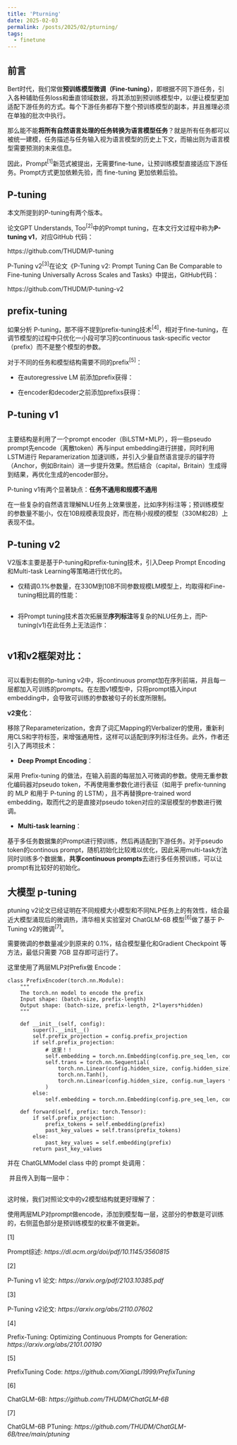 ```yaml
---
title: 'Pturning'
date: 2025-02-03
permalink: /posts/2025/02/pturning/
tags:
  - finetune
---
```



<section id="nice" data-tool="mdnice编辑器" data-website="https://www.mdnice.com"><h1 data-tool="mdnice编辑器"><span class="prefix"></span><span class="content">前言</span><span class="suffix"></span></h1>
<p data-tool="mdnice编辑器">Bert时代，我们常做<strong>预训练模型微调（Fine-tuning）</strong>，即根据不同下游任务，引入各种辅助任务loss和垂直领域数据，将其添加到预训练模型中，以便让模型更加适配下游任务的方式。每个下游任务都存下整个预训练模型的副本，并且推理必须在单独的批次中执行。</p>
<p data-tool="mdnice编辑器">那么能不能<strong>将所有自然语言处理的任务转换为语言模型任务</strong>？就是所有任务都可以被统一建模，任务描述与任务输入视为语言模型的历史上下文，而输出则为语言模型需要预测的未来信息。</p>
<p data-tool="mdnice编辑器">因此，<span class="footnote-word">Prompt</span><sup class="footnote-ref">[1]</sup>新范式被提出，无需要fine-tune，让预训练模型直接适应下游任务。Prompt方式更加依赖先验，而 fine-tuning 更加依赖后验。</p>
<h1 data-tool="mdnice编辑器"><span class="prefix"></span><span class="content">P-tuning</span><span class="suffix"></span></h1>
<p data-tool="mdnice编辑器">本文所提到的P-tuning有两个版本。</p>
<p data-tool="mdnice编辑器">论文<span class="footnote-word">GPT Understands, Too</span><sup class="footnote-ref">[2]</sup>中的Prompt tuning，在本文行文过程中称为<strong>P-tuning v1</strong>，对应GitHub 代码：</p>
<p data-tool="mdnice编辑器">https://github.com/THUDM/P-tuning</p>
<p data-tool="mdnice编辑器"><span class="footnote-word">P-Tuning v2</span><sup class="footnote-ref">[3]</sup>在论文《P-Tuning v2: Prompt Tuning Can Be Comparable to Fine-tuning Universally Across Scales and Tasks》中提出，GitHub代码：</p>
<p data-tool="mdnice编辑器">https://github.com/THUDM/P-tuning-v2</p>
<h2 data-tool="mdnice编辑器"><span class="prefix"></span><span class="content">prefix-tuning</span><span class="suffix"></span></h2>
<p data-tool="mdnice编辑器">如果分析 P-tuning，那不得不提到<span class="footnote-word">prefix-tuning技术</span><sup class="footnote-ref">[4]</sup>，相对于fine-tuning，在调节模型的过程中只优化一小段可学习的continuous task-specific vector（prefix）而不是整个模型的参数。</p>
<p data-tool="mdnice编辑器">对于不同的任务和模型结构需要不同的<span class="footnote-word">prefix</span><sup class="footnote-ref">[5]</sup>：</p>
<ul data-tool="mdnice编辑器">
<li><section><p>在autoregressive LM 前添加prefix获得：
<img src="https://files.mdnice.com/user/38578/22daa5ee-e2ef-408d-b9fe-cba995585484.png" alt=""></p>
</section></li><li><section><p>在encoder和decoder之前添加prefixs获得：
<img src="https://files.mdnice.com/user/38578/f1d4a935-adbf-43d3-9268-219086c28162.png" alt=""></p>
</section></li></ul>
<h2 data-tool="mdnice编辑器"><span class="prefix"></span><span class="content">P-tuning v1</span><span class="suffix"></span></h2>
<figure data-tool="mdnice编辑器"><img src="https://files.mdnice.com/user/38578/ddde13e8-979c-43e7-9d7f-c4ad4f11f349.png" alt=""></figure>
<p data-tool="mdnice编辑器">主要结构是利用了一个prompt encoder（BiLSTM+MLP），将一些pseudo prompt先encode（离散token）再与input embedding进行拼接，同时利用LSTM进行 Reparamerization 加速训练，并引入少量自然语言提示的锚字符（Anchor，例如Britain）进一步提升效果。然后结合（capital，Britain）生成得到结果，再优化生成的encoder部分。</p>
<p data-tool="mdnice编辑器">P-tuning v1有两个显著缺点：<strong>任务不通用和规模不通用</strong></p>
<p data-tool="mdnice编辑器">在一些复杂的自然语言理解NLU任务上效果很差，比如序列标注等；预训练模型的参数量不能小，仅在10B规模表现良好，而在稍小规模的模型（330M和2B）上表现不佳。</p>
<h2 data-tool="mdnice编辑器"><span class="prefix"></span><span class="content">P-tuning v2</span><span class="suffix"></span></h2>
<p data-tool="mdnice编辑器">V2版本主要是基于P-tuning和prefix-tuning技术，引入Deep Prompt Encoding和Multi-task Learning等策略进行优化的。</p>
<ul data-tool="mdnice编辑器">
<li><section>仅精调0.1%参数量，在330M到10B不同参数规模LM模型上，均取得和Fine-tuning相比肩的性能：</section></li></ul>
<figure data-tool="mdnice编辑器"><img src="https://files.mdnice.com/user/38578/e4f53be4-8c23-4fbc-8117-cbd11cf85019.png" alt=""></figure>
<ul data-tool="mdnice编辑器">
<li><section>将Prompt tuning技术首次拓展至<strong>序列标注</strong>等复杂的NLU任务上，而P-tuning(v1)在此任务上无法运作：</section></li></ul>
<figure data-tool="mdnice编辑器"><img src="https://files.mdnice.com/user/38578/18975749-6bc8-456c-b4a4-39b064ca0eab.png" alt=""></figure>
<h2 data-tool="mdnice编辑器"><span class="prefix"></span><span class="content">v1和v2框架对比：</span><span class="suffix"></span></h2>
<figure data-tool="mdnice编辑器"><img src="https://files.mdnice.com/user/38578/1054004f-43b8-4a1f-b464-b42c4531fc5c.png" alt=""></figure>
<p data-tool="mdnice编辑器">可以看到右侧的p-tuning v2中，将continuous prompt加在序列前端，并且每一层都加入可训练的prompts。在左图v1模型中，只将prompt插入input embedding中，会导致可训练的参数被句子的长度所限制。</p>
<p data-tool="mdnice编辑器"><strong>v2变化</strong>：</p>
<p data-tool="mdnice编辑器">移除了Reparameterization，舍弃了词汇Mapping的Verbalizer的使用，重新利用CLS和字符标签，来增强通用性，这样可以适配到序列标注任务。此外，作者还引入了两项技术：</p>
<ul data-tool="mdnice编辑器">
<li><section><strong>Deep Prompt Encoding</strong>：</section></li></ul>
<p data-tool="mdnice编辑器">采用 Prefix-tuning 的做法，在输入前面的每层加入可微调的参数。使用无重参数化编码器对pseudo token，不再使用重参数化进行表征（如用于 prefix-tunning 的 MLP 和用于 P-tuning 的 LSTM），且不再替换pre-trained word embedding，取而代之的是直接对pseudo token对应的深层模型的参数进行微调。</p>
<ul data-tool="mdnice编辑器">
<li><section><strong>Multi-task learning</strong>：</section></li></ul>
<p data-tool="mdnice编辑器">基于多任务数据集的Prompt进行预训练，然后再适配到下游任务。对于pseudo token的continous prompt，随机初始化比较难以优化，因此采用multi-task方法同时训练多个数据集，<strong>共享continuous prompts</strong>去进行多任务预训练，可以让prompt有比较好的初始化。</p>
<h1 data-tool="mdnice编辑器"><span class="prefix"></span><span class="content">大模型 p-tuning</span><span class="suffix"></span></h1>
<p data-tool="mdnice编辑器">ptuning v2论文已经证明在不同规模大小模型和不同NLP任务上的有效性，结合最近大模型涌现后的微调热，清华相关实验室对 <span class="footnote-word">ChatGLM-6B 模型</span><sup class="footnote-ref">[6]</sup>做了基于 <span class="footnote-word">P-Tuning v2的微调</span><sup class="footnote-ref">[7]</sup>。</p>
<p data-tool="mdnice编辑器">需要微调的参数量减少到原来的 0.1%，结合模型量化和Gradient Checkpoint 等方法，最低只需要 7GB 显存即可运行了。</p>
<p data-tool="mdnice编辑器">这里使用了两层MLP对Prefix做 Encode：</p>
<pre class="custom" data-tool="mdnice编辑器"><code class="hljs"><span class="hljs-class"><span class="hljs-keyword">class</span>&nbsp;<span class="hljs-title">PrefixEncoder</span><span class="hljs-params">(torch.nn.Module)</span>:</span><br>&nbsp;&nbsp;&nbsp;&nbsp;<span class="hljs-string">"""<br>&nbsp;&nbsp;&nbsp;&nbsp;The&nbsp;torch.nn&nbsp;model&nbsp;to&nbsp;encode&nbsp;the&nbsp;prefix<br>&nbsp;&nbsp;&nbsp;&nbsp;Input&nbsp;shape:&nbsp;(batch-size,&nbsp;prefix-length)<br>&nbsp;&nbsp;&nbsp;&nbsp;Output&nbsp;shape:&nbsp;(batch-size,&nbsp;prefix-length,&nbsp;2*layers*hidden)<br>&nbsp;&nbsp;&nbsp;&nbsp;"""</span><br>&nbsp;&nbsp;&nbsp;&nbsp;<br>&nbsp;&nbsp;&nbsp;&nbsp;<span class="hljs-function"><span class="hljs-keyword">def</span>&nbsp;<span class="hljs-title">__init__</span><span class="hljs-params">(self,&nbsp;config)</span>:</span><br>&nbsp;&nbsp;&nbsp;&nbsp;&nbsp;&nbsp;&nbsp;&nbsp;super().__init__()<br>&nbsp;&nbsp;&nbsp;&nbsp;&nbsp;&nbsp;&nbsp;&nbsp;self.prefix_projection&nbsp;=&nbsp;config.prefix_projection<br>&nbsp;&nbsp;&nbsp;&nbsp;&nbsp;&nbsp;&nbsp;&nbsp;<span class="hljs-keyword">if</span>&nbsp;self.prefix_projection:<br>&nbsp;&nbsp;&nbsp;&nbsp;&nbsp;&nbsp;&nbsp;&nbsp;&nbsp;&nbsp;&nbsp;&nbsp;<span class="hljs-comment">#&nbsp;这里！！</span><br>&nbsp;&nbsp;&nbsp;&nbsp;&nbsp;&nbsp;&nbsp;&nbsp;&nbsp;&nbsp;&nbsp;&nbsp;self.embedding&nbsp;=&nbsp;torch.nn.Embedding(config.pre_seq_len,&nbsp;config.hidden_size)<br>&nbsp;&nbsp;&nbsp;&nbsp;&nbsp;&nbsp;&nbsp;&nbsp;&nbsp;&nbsp;&nbsp;&nbsp;self.trans&nbsp;=&nbsp;torch.nn.Sequential(<br>&nbsp;&nbsp;&nbsp;&nbsp;&nbsp;&nbsp;&nbsp;&nbsp;&nbsp;&nbsp;&nbsp;&nbsp;&nbsp;&nbsp;&nbsp;&nbsp;torch.nn.Linear(config.hidden_size,&nbsp;config.hidden_size),<br>&nbsp;&nbsp;&nbsp;&nbsp;&nbsp;&nbsp;&nbsp;&nbsp;&nbsp;&nbsp;&nbsp;&nbsp;&nbsp;&nbsp;&nbsp;&nbsp;torch.nn.Tanh(),<br>&nbsp;&nbsp;&nbsp;&nbsp;&nbsp;&nbsp;&nbsp;&nbsp;&nbsp;&nbsp;&nbsp;&nbsp;&nbsp;&nbsp;&nbsp;&nbsp;torch.nn.Linear(config.hidden_size,&nbsp;config.num_layers&nbsp;*&nbsp;config.hidden_size&nbsp;*&nbsp;<span class="hljs-number">2</span>)<br>&nbsp;&nbsp;&nbsp;&nbsp;&nbsp;&nbsp;&nbsp;&nbsp;&nbsp;&nbsp;&nbsp;&nbsp;)<br>&nbsp;&nbsp;&nbsp;&nbsp;&nbsp;&nbsp;&nbsp;&nbsp;<span class="hljs-keyword">else</span>:<br>&nbsp;&nbsp;&nbsp;&nbsp;&nbsp;&nbsp;&nbsp;&nbsp;&nbsp;&nbsp;&nbsp;&nbsp;self.embedding&nbsp;=&nbsp;torch.nn.Embedding(config.pre_seq_len,&nbsp;config.num_layers&nbsp;*&nbsp;config.hidden_size&nbsp;*&nbsp;<span class="hljs-number">2</span>)<br><br>&nbsp;&nbsp;&nbsp;&nbsp;<span class="hljs-function"><span class="hljs-keyword">def</span>&nbsp;<span class="hljs-title">forward</span><span class="hljs-params">(self,&nbsp;prefix:&nbsp;torch.Tensor)</span>:</span><br>&nbsp;&nbsp;&nbsp;&nbsp;&nbsp;&nbsp;&nbsp;&nbsp;<span class="hljs-keyword">if</span>&nbsp;self.prefix_projection:<br>&nbsp;&nbsp;&nbsp;&nbsp;&nbsp;&nbsp;&nbsp;&nbsp;&nbsp;&nbsp;&nbsp;&nbsp;prefix_tokens&nbsp;=&nbsp;self.embedding(prefix)<br>&nbsp;&nbsp;&nbsp;&nbsp;&nbsp;&nbsp;&nbsp;&nbsp;&nbsp;&nbsp;&nbsp;&nbsp;past_key_values&nbsp;=&nbsp;self.trans(prefix_tokens)<br>&nbsp;&nbsp;&nbsp;&nbsp;&nbsp;&nbsp;&nbsp;&nbsp;<span class="hljs-keyword">else</span>:<br>&nbsp;&nbsp;&nbsp;&nbsp;&nbsp;&nbsp;&nbsp;&nbsp;&nbsp;&nbsp;&nbsp;&nbsp;past_key_values&nbsp;=&nbsp;self.embedding(prefix)<br>&nbsp;&nbsp;&nbsp;&nbsp;&nbsp;&nbsp;&nbsp;&nbsp;<span class="hljs-keyword">return</span>&nbsp;past_key_values<br></code></pre>
<p data-tool="mdnice编辑器">并在 ChatGLMModel class 中的 prompt 处调用：</p>
<p data-tool="mdnice编辑器"><img src="https://files.mdnice.com/user/38578/4ebc450e-3ab6-4da7-bf3c-27b3df5d0829.png" alt="">
并且传入到每一层中：</p>
<figure data-tool="mdnice编辑器"><img src="https://files.mdnice.com/user/38578/8f6fbf66-d87d-4a2c-b67b-d1924a9f2c6d.png" alt=""></figure>
<p data-tool="mdnice编辑器">这时候，我们对照论文中的v2模型结构就更好理解了：
<img src="https://files.mdnice.com/user/38578/64bf2b1b-ad41-4bb6-918e-5b33db326d95.jpg" alt=""></p>
<p data-tool="mdnice编辑器">使用两层MLP对prompt做encode，添加到模型每一层，这部分的参数是可训练的，右侧蓝色部分是预训练模型的权重不做更新。</p>
<section class="footnotes-sep" data-tool="mdnice编辑器"></section>
<section class="footnotes" data-tool="mdnice编辑器">
<span id="fn1" class="footnote-item"><span class="footnote-num">[1] </span><p>Prompt综述: <em>https://dl.acm.org/doi/pdf/10.1145/3560815</em></p>
</span>
<span id="fn2" class="footnote-item"><span class="footnote-num">[2] </span><p>P-Tuning v1 论文: <em>https://arxiv.org/pdf/2103.10385.pdf</em></p>
</span>
<span id="fn3" class="footnote-item"><span class="footnote-num">[3] </span><p>P-Tuning v2论文: <em>https://arxiv.org/abs/2110.07602</em></p>
</span>
<span id="fn4" class="footnote-item"><span class="footnote-num">[4] </span><p>Prefix-Tuning: Optimizing Continuous Prompts for Generation: <em>https://arxiv.org/abs/2101.00190</em></p>
</span>
<span id="fn5" class="footnote-item"><span class="footnote-num">[5] </span><p>PrefixTuning Code: <em>https://github.com/XiangLi1999/PrefixTuning</em></p>
</span>
<span id="fn6" class="footnote-item"><span class="footnote-num">[6] </span><p>ChatGLM-6B: <em>https://github.com/THUDM/ChatGLM-6B</em></p>
</span>
<span id="fn7" class="footnote-item"><span class="footnote-num">[7] </span><p>ChatGLM-6B PTuning: <em>https://github.com/THUDM/ChatGLM-6B/tree/main/ptuning</em></p>
</span>
</section>
</section>